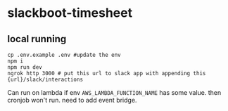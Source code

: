 # slackboot-timesheet

## local running

```
cp .env.example .env #update the env
npm i
npm run dev
ngrok http 3000 # put this url to slack app with appending this {url}/slack/interactions
```

Can run on lambda if env `AWS_LAMBDA_FUNCTION_NAME` has some value. then cronjob won't run. need to add event bridge.
